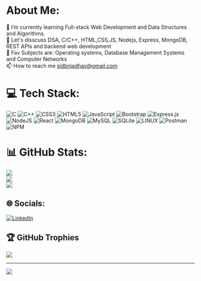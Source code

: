 #  About Me:
🌱 I’m currently learning Full-stack Web Development and Data Structures and Algorithms.<br>💬 Let's disscuss DSA, C/C++, HTML,CSS,JS, Nodejs, Express, MongoDB, REST APIs and backend web development<br>
💬 Fav Subjects are: Operating systems, Database Management Systems and Computer Networks<br>📫 How to reach me sidbnjadhav@gmail.com


# 💻 Tech Stack:
![C](https://img.shields.io/badge/c-%2300599C.svg?style=for-the-badge&logo=c&logoColor=white) ![C++](https://img.shields.io/badge/c++-%2300599C.svg?style=for-the-badge&logo=c%2B%2B&logoColor=white) ![CSS3](https://img.shields.io/badge/css3-%231572B6.svg?style=for-the-badge&logo=css3&logoColor=white) ![HTML5](https://img.shields.io/badge/html5-%23E34F26.svg?style=for-the-badge&logo=html5&logoColor=white) ![JavaScript](https://img.shields.io/badge/javascript-%23323330.svg?style=for-the-badge&logo=javascript&logoColor=%23F7DF1E) ![Bootstrap](https://img.shields.io/badge/bootstrap-%23563D7C.svg?style=for-the-badge&logo=bootstrap&logoColor=white) ![Express.js](https://img.shields.io/badge/express.js-%23404d59.svg?style=for-the-badge&logo=express&logoColor=%2361DAFB) ![NodeJS](https://img.shields.io/badge/node.js-6DA55F?style=for-the-badge&logo=node.js&logoColor=white) ![React](https://img.shields.io/badge/react-%2320232a.svg?style=for-the-badge&logo=react&logoColor=%2361DAFB)  ![MongoDB](https://img.shields.io/badge/MongoDB-%234ea94b.svg?style=for-the-badge&logo=mongodb&logoColor=white) ![MySQL](https://img.shields.io/badge/mysql-%2300f.svg?style=for-the-badge&logo=mysql&logoColor=white) ![SQLite](https://img.shields.io/badge/sqlite-%2307405e.svg?style=for-the-badge&logo=sqlite&logoColor=white) ![LINUX](https://img.shields.io/badge/Linux-FCC624?style=for-the-badge&logo=linux&logoColor=black) ![Postman](https://img.shields.io/badge/Postman-FF6C37?style=for-the-badge&logo=postman&logoColor=white) ![NPM](https://img.shields.io/badge/NPM-%23000000.svg?style=for-the-badge&logo=npm&logoColor=white)
# 📊 GitHub Stats:
![](https://github-readme-stats.vercel.app/api?username=Sid-0602&theme=dark&hide_border=false&include_all_commits=false&count_private=false)<br/>
![](https://github-readme-streak-stats.herokuapp.com/?user=Sid-0602&theme=dark&hide_border=false)<br/>
![](https://github-readme-stats.vercel.app/api/top-langs/?username=Sid-0602&theme=dark&hide_border=false&include_all_commits=false&count_private=false&layout=compact)

## 🌐 Socials:
[![LinkedIn](https://img.shields.io/badge/LinkedIn-%230077B5.svg?logo=linkedin&logoColor=white)](https://linkedin.com/in/siddhantjadhavsj) 

## 🏆 GitHub Trophies
![](https://github-profile-trophy.vercel.app/?username=Sid-0602&theme=radical&no-frame=false&no-bg=false&margin-w=4)



---
[![](https://visitcount.itsvg.in/api?id=Sid-0602&icon=0&color=0)](https://visitcount.itsvg.in)

<!-- Proudly created with GPRM ( https://gprm.itsvg.in ) -->
